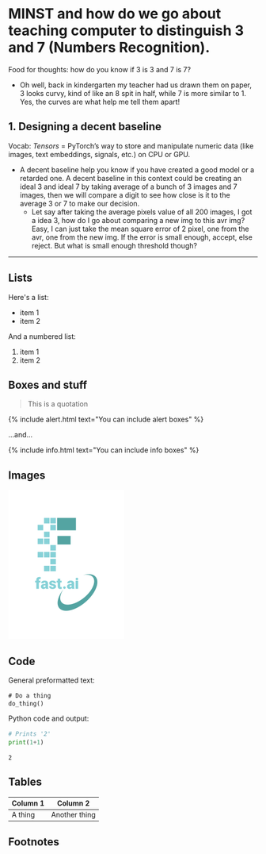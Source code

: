 # MINST and how do we go about teaching computer to distinguish 3 and 7 (Numbers Recognition).

Food for thoughts: how do you know if 3 is 3 and 7 is 7? 
- Oh well, back in kindergarten my teacher had us drawn them on paper, 3 looks curvy, kind of like an 8 spit in half, while 7 is more similar to 1. Yes, the curves are what help me tell them apart!

## 1. Designing a decent baseline
Vocab: *Tensors* = PyTorch’s way to store and manipulate numeric data (like images, text embeddings, signals, etc.) on CPU or GPU.
- A decent baseline help you know if you have created a good model or a retarded one. A decent baseline in this context could be creating an ideal 3 and ideal 7 by taking average of a bunch of 3 images and 7 images, then we will compare a digit to see how close is it to the average 3 or 7 to make our decision.
  - Let say after taking the average pixels value of all 200 images, I got a idea 3, how do I go about comparing a new img to this avr img?
  Easy, I can just take the mean square error of 2 pixel, one from the avr, one from the new img. If the error is small enough, accept, else reject. But what is small enough threshold though?
---

## Lists

Here's a list:

- item 1
- item 2

And a numbered list:

1. item 1
1. item 2

## Boxes and stuff

> This is a quotation

{% include alert.html text="You can include alert boxes" %}

...and...

{% include info.html text="You can include info boxes" %}

## Images

![](/images/logo.png "fast.ai's logo")

## Code

General preformatted text:

    # Do a thing
    do_thing()

Python code and output:

```python
# Prints '2'
print(1+1)
```

    2

## Tables

| Column 1 | Column 2 |
|-|-|
| A thing | Another thing |

## Footnotes

[^1]: This is the footnote.


